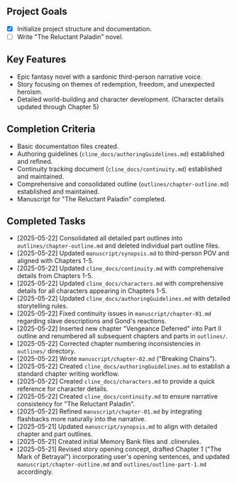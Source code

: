 ## Project Goals
- [x] Initialize project structure and documentation.
- [ ] Write "The Reluctant Paladin" novel.

## Key Features
- Epic fantasy novel with a sardonic third-person narrative voice.
- Story focusing on themes of redemption, freedom, and unexpected heroism.
- Detailed world-building and character development. (Character details updated through Chapter 5)

## Completion Criteria
- Basic documentation files created.
- Authoring guidelines (`cline_docs/authoringGuidelines.md`) established and refined.
- Continuity tracking document (`cline_docs/continuity.md`) established and maintained.
- Comprehensive and consolidated outline (`outlines/chapter-outline.md`) established and maintained.
- Manuscript for "The Reluctant Paladin" completed.

## Completed Tasks
- [2025-05-22] Consolidated all detailed part outlines into `outlines/chapter-outline.md` and deleted individual part outline files.
- [2025-05-22] Updated `manuscript/synopsis.md` to third-person POV and aligned with Chapters 1-5.
- [2025-05-22] Updated `cline_docs/continuity.md` with comprehensive details from Chapters 1-5.
- [2025-05-22] Updated `cline_docs/characters.md` with comprehensive details for all characters appearing in Chapters 1-5.
- [2025-05-22] Updated `cline_docs/authoringGuidelines.md` with detailed storytelling rules.
- [2025-05-22] Fixed continuity issues in `manuscript/chapter-01.md` regarding slave descriptions and Gond's reactions.
- [2025-05-22] Inserted new chapter "Vengeance Deferred" into Part II outline and renumbered all subsequent chapters and parts in `outlines/`.
- [2025-05-22] Corrected chapter numbering inconsistencies in `outlines/` directory.
- [2025-05-22] Wrote `manuscript/chapter-02.md` ("Breaking Chains").
- [2025-05-22] Created `cline_docs/authoringGuidelines.md` to establish a standard chapter writing workflow.
- [2025-05-22] Created `cline_docs/characters.md` to provide a quick reference for character details.
- [2025-05-22] Created `cline_docs/continuity.md` to ensure narrative consistency for "The Reluctant Paladin".
- [2025-05-22] Refined `manuscript/chapter-01.md` by integrating flashbacks more naturally into the narrative.
- [2025-05-21] Updated `manuscript/synopsis.md` to align with detailed chapter and part outlines.
- [2025-05-21] Created initial Memory Bank files and .clinerules.
- [2025-05-21] Revised story opening concept, drafted Chapter 1 ("The Mark of Betrayal") incorporating user's opening sentences, and updated `manuscript/chapter-outline.md` and `outlines/outline-part-1.md` accordingly.
